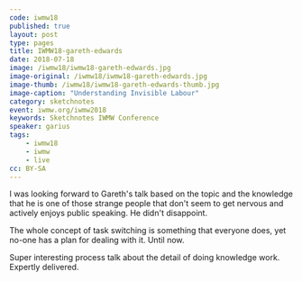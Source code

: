 ```yaml
---
code: iwmw18
published: true
layout: post
type: pages
title: IWMW18-gareth-edwards
date: 2018-07-18
image: /iwmw18/iwmw18-gareth-edwards.jpg
image-original: /iwmw18/iwmw18-gareth-edwards.jpg
image-thumb: /iwmw18/iwmw18-gareth-edwards-thumb.jpg
image-caption: "Understanding Invisible Labour"
category: sketchnotes
event: iwmw.org/iwmw2018
keywords: Sketchnotes IWMW Conference
speaker: garius
tags:
    - iwmw18
    - iwmw
    - live
cc: BY-SA
---
```


I was looking forward to Gareth's talk based on the topic and the knowledge that he is one of those strange people that don't seem to get nervous and actively enjoys public speaking. He didn't disappoint.

The whole concept of task switching is something that everyone does, yet no-one has a plan for dealing with it. Until now.

Super interesting process talk about the detail of doing knowledge work. Expertly delivered.